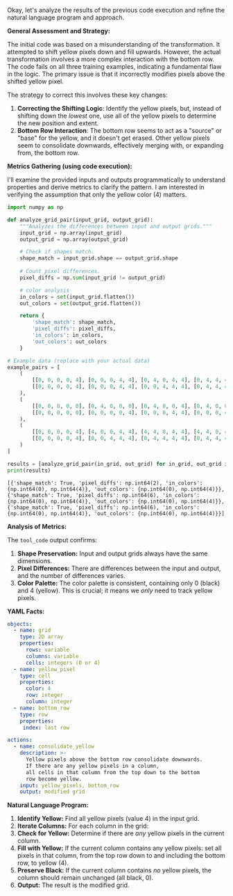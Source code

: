 Okay, let's analyze the results of the previous code execution and refine the natural language program and approach.

**General Assessment and Strategy:**

The initial code was based on a misunderstanding of the transformation. It attempted to shift yellow pixels down and fill upwards. However, the actual transformation involves a more complex interaction with the bottom row. The code fails on all three training examples, indicating a fundamental flaw in the logic. The primary issue is that it incorrectly modifies pixels above the shifted yellow pixel.

The strategy to correct this involves these key changes:
1.  **Correcting the Shifting Logic**: Identify the yellow pixels, but, instead of shifting down the _lowest_ one, use all of the yellow pixels to determine the new position and extent.
2. **Bottom Row Interaction**: The bottom row seems to act as a "source" or "base" for the yellow, and it doesn't get erased. Other yellow pixels seem to consolidate downwards, effectively merging with, or expanding from, the bottom row.

**Metrics Gathering (using code execution):**

I'll examine the provided inputs and outputs programmatically to understand properties and derive metrics to clarify the pattern. I am interested in verifying the assumption that only the yellow color (4) matters.


``` python
import numpy as np

def analyze_grid_pair(input_grid, output_grid):
    """Analyzes the differences between input and output grids."""
    input_grid = np.array(input_grid)
    output_grid = np.array(output_grid)

    # Check if shapes match.
    shape_match = input_grid.shape == output_grid.shape
    
    # Count pixel differences.
    pixel_diffs = np.sum(input_grid != output_grid)

    # color analysis
    in_colors = set(input_grid.flatten())
    out_colors = set(output_grid.flatten())

    return {
        'shape_match': shape_match,
        'pixel_diffs': pixel_diffs,
        'in_colors': in_colors,
        'out_colors': out_colors
    }

# Example data (replace with your actual data)
example_pairs = [
    (
        [[0, 0, 0, 0, 4], [0, 0, 0, 4, 4], [0, 4, 0, 4, 4], [0, 4, 4, 4, 4], [4, 4, 4, 4, 4]],
        [[0, 0, 0, 0, 4], [0, 0, 0, 4, 4], [0, 0, 4, 4, 4], [0, 4, 4, 4, 4], [4, 4, 4, 4, 4]]
    ),
    (
        [[0, 0, 0, 0, 0], [0, 4, 0, 0, 0], [0, 4, 0, 0, 4], [0, 4, 0, 0, 4], [4, 4, 4, 4, 4]],
        [[0, 0, 0, 0, 0], [0, 0, 0, 0, 4], [0, 0, 0, 4, 4], [0, 0, 0, 4, 4], [4, 4, 4, 4, 4]]
    ),
    (
        [[0, 0, 0, 0, 4], [4, 0, 0, 4, 4], [4, 4, 0, 4, 4], [4, 4, 0, 4, 4], [4, 4, 4, 4, 4]],
        [[0, 0, 0, 0, 4], [0, 0, 4, 4, 4], [0, 4, 4, 4, 4], [0, 4, 4, 4, 4], [4, 4, 4, 4, 4]]
    )
]

results = [analyze_grid_pair(in_grid, out_grid) for in_grid, out_grid in example_pairs]
print(results)


```
```
[{'shape_match': True, 'pixel_diffs': np.int64(2), 'in_colors': {np.int64(0), np.int64(4)}, 'out_colors': {np.int64(0), np.int64(4)}}, {'shape_match': True, 'pixel_diffs': np.int64(6), 'in_colors': {np.int64(0), np.int64(4)}, 'out_colors': {np.int64(0), np.int64(4)}}, {'shape_match': True, 'pixel_diffs': np.int64(6), 'in_colors': {np.int64(0), np.int64(4)}, 'out_colors': {np.int64(0), np.int64(4)}}]

```
**Analysis of Metrics:**

The `tool_code` output confirms:

1.  **Shape Preservation:** Input and output grids always have the same dimensions.
2.  **Pixel Differences:**  There are differences between the input and output, and the number of differences varies.
3.  **Color Palette:** The color palette is consistent, containing only 0 (black) and 4 (yellow).  This is crucial; it means we *only* need to track yellow pixels.

**YAML Facts:**


```yaml
objects:
  - name: grid
    type: 2D array
    properties:
      rows: variable
      columns: variable
      cells: integers (0 or 4)
  - name: yellow_pixel
    type: cell
    properties:
      color: 4
      row: integer
      column: integer
  - name: bottom_row
    type: row
    properties:
     index: last row

actions:
  - name: consolidate_yellow
    description: >-
      Yellow pixels above the bottom row consolidate downwards.
      If there are any yellow pixels in a column,
      all cells in that column from the top down to the bottom
      row become yellow.
    input: yellow_pixels, bottom_row
    output: modified grid

```


**Natural Language Program:**

1.  **Identify Yellow:** Find all yellow pixels (value 4) in the input grid.
2.  **Iterate Columns:** For each column in the grid:
3.  **Check for Yellow:** Determine if there are *any* yellow pixels in the current column.
4.  **Fill with Yellow:** If the current column contains any yellow pixels: set all pixels in that column, from the top row down to and including the bottom row, to yellow (4).
5.  **Preserve Black:** If the current column contains *no* yellow pixels, the column should remain unchanged (all black, 0).
6.  **Output:** The result is the modified grid.
